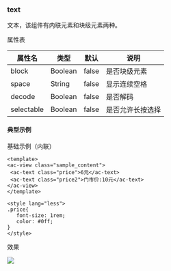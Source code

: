 ### text

 文本，该组件有内联元素和块级元素两种。

属性表

| 属性名	| 类型	| 默认 |	说明 |
|---------|-------|------|------|
|block	| Boolean	| false	| 是否块级元素 |
|space	| String	| false	| 显示连续空格 |
|decode	| Boolean	| false	| 是否解码 |
|selectable |	Boolean	| false	| 是否允许长按选择 |

#### 典型示例
基础示例（内联）
 ```script
<template>
<ac-view class="sample_content">
  <ac-text class="price">6元</ac-text>
  <ac-text class="price2">门市价:10元</ac-text>
</ac-view>
</template>

<style lang="less">
.price{
    font-size: 1rem;
    color: #0ff;
}
</style>

 ```

效果

 ![](./img/text/text.png)
